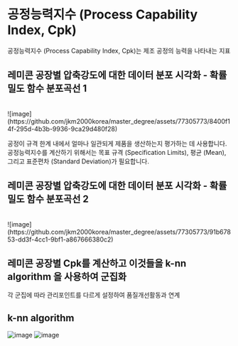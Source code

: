 # 공정능력지수 (Process Capability Index, Cpk)

공정능력지수 (Process Capability Index, Cpk)는 제조 공정의 능력을 나타내는 지표
<br>
## 레미콘 공장별 압축강도에 대한 데이터 분포 시각화 - 확률 밀도 함수 분포곡선 1
<br>
![image](https://github.com/jkm2000korea/master_degree/assets/77305773/8400f14f-295d-4b3b-9936-9ca29d480f28)

공정이 규격 한계 내에서 얼마나 일관되게 제품을 생산하는지 평가하는 데 사용합니다.
공정능력지수를 계산하기 위해서는 목표 규격 (Specification Limits), 평균 (Mean), 그리고 표준편차 (Standard Deviation)가 필요합니다.

## 레미콘 공장별 압축강도에 대한 데이터 분포 시각화 - 확률 밀도 함수 분포곡선 2
<br>
![image](https://github.com/jkm2000korea/master_degree/assets/77305773/91b67853-dd3f-4cc1-9bf1-a867666380c2)

## 레미콘 공장별 Cpk를 계산하고 이것들을 k-nn algorithm 을 사용하여 군집화

각 군집에 따라 관리포인트를 다르게 설정하여 품질개선활동과 연계<br>

k-nn algorithm
--

![image](https://miro.medium.com/v2/resize:fit:960/1*h2WdqGZD6WsNcUdwZDqsFA.gif) ![image](https://github.com/jkm2000korea/master_degree/assets/77305773/aa39e243-f779-4c4a-a1dd-cd36afc61dc0)
